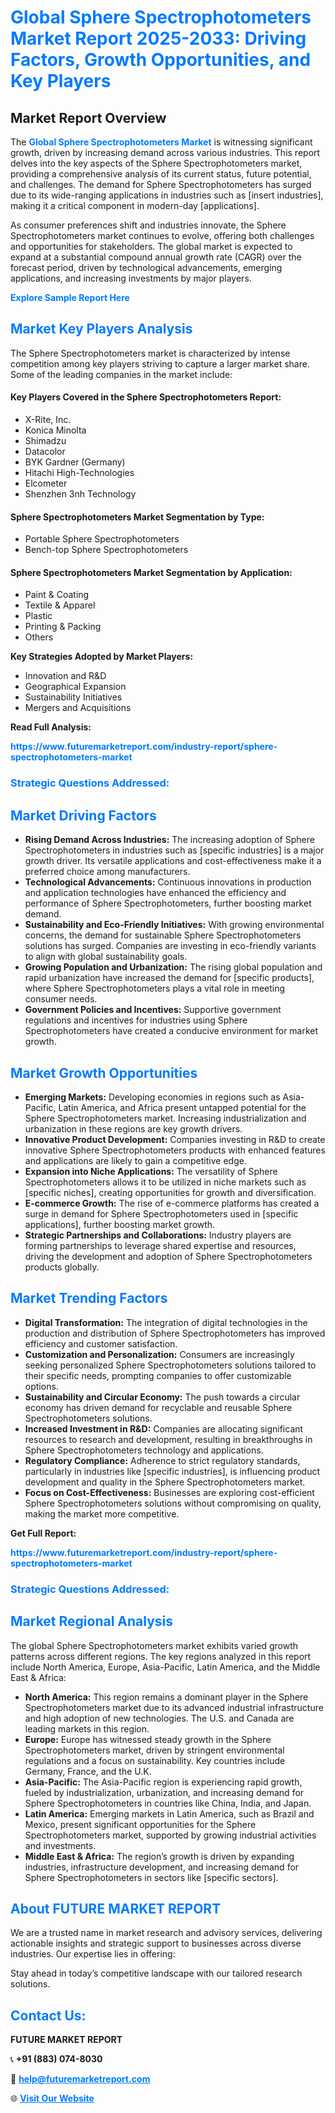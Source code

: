 <h1 style="color: #007BFF;">Global Sphere Spectrophotometers Market Report 2025-2033: Driving Factors, Growth Opportunities, and Key Players</h1>

<section id="overview">
<h2>Market Report Overview</h2>
<p>The <a href="https://www.futuremarketreport.com/industry-report/sphere-spectrophotometers-market" style="color: #007BFF; text-decoration: none;"><strong>Global Sphere Spectrophotometers Market</strong></a> is witnessing significant growth, driven by increasing demand across various industries. This report delves into the key aspects of the Sphere Spectrophotometers market, providing a comprehensive analysis of its current status, future potential, and challenges. The demand for Sphere Spectrophotometers has surged due to its wide-ranging applications in industries such as [insert industries], making it a critical component in modern-day [applications].</p>
<p>As consumer preferences shift and industries innovate, the Sphere Spectrophotometers market continues to evolve, offering both challenges and opportunities for stakeholders. The global market is expected to expand at a substantial compound annual growth rate (CAGR) over the forecast period, driven by technological advancements, emerging applications, and increasing investments by major players.</p>
</section>

<section id="overview">
<p><a href="https://www.futuremarketreport.com/request-sample/reportId=106252" style="color: #007BFF; text-decoration: none;"><strong>Explore Sample Report Here</strong></a></p>
</section>

<section id="key-players">
<h2 style="color: #007BFF;">Market Key Players Analysis</h2>
<p>The Sphere Spectrophotometers market is characterized by intense competition among key players striving to capture a larger market share. Some of the leading companies in the market include:</p>
<h4>Key Players Covered in the Sphere Spectrophotometers Report:</h4>
<ul><li>X-Rite, Inc.</li><li>Konica Minolta</li><li>Shimadzu</li><li>Datacolor</li><li>BYK Gardner (Germany)</li><li>Hitachi High-Technologies</li><li>Elcometer</li><li>Shenzhen 3nh Technology</li></ul>
<h4>Sphere Spectrophotometers Market Segmentation by Type:</h4>
<ul><li>Portable Sphere Spectrophotometers</li><li>Bench-top Sphere Spectrophotometers</li></ul>

<h4>Sphere Spectrophotometers Market Segmentation by Application:</h4>
<ul><li>Paint &amp; Coating</li><li>Textile &amp; Apparel</li><li>Plastic</li><li>Printing &amp; Packing</li><li>Others</li></ul>
<p><strong>Key Strategies Adopted by Market Players:</strong></p>
<ul>
<li>Innovation and R&D</li>
<li>Geographical Expansion</li>
<li>Sustainability Initiatives</li>
<li>Mergers and Acquisitions</li>
</ul>
</section>

<section>
<p><strong>Read Full Analysis: </strong></p><a href="https://www.futuremarketreport.com/industry-report/sphere-spectrophotometers-market" style="color: #007BFF; text-decoration: none;"><strong>https://www.futuremarketreport.com/industry-report/sphere-spectrophotometers-market</strong></a>
<h3 style="color: #007BFF;">Strategic Questions Addressed:</h3>
</section>

<section id="driving-factors">
<h2 style="color: #007BFF;">Market Driving Factors</h2>
<ul>
<li><strong>Rising Demand Across Industries:</strong> The increasing adoption of Sphere Spectrophotometers in industries such as [specific industries] is a major growth driver. Its versatile applications and cost-effectiveness make it a preferred choice among manufacturers.</li>
<li><strong>Technological Advancements:</strong> Continuous innovations in production and application technologies have enhanced the efficiency and performance of Sphere Spectrophotometers, further boosting market demand.</li>
<li><strong>Sustainability and Eco-Friendly Initiatives:</strong> With growing environmental concerns, the demand for sustainable Sphere Spectrophotometers solutions has surged. Companies are investing in eco-friendly variants to align with global sustainability goals.</li>
<li><strong>Growing Population and Urbanization:</strong> The rising global population and rapid urbanization have increased the demand for [specific products], where Sphere Spectrophotometers plays a vital role in meeting consumer needs.</li>
<li><strong>Government Policies and Incentives:</strong> Supportive government regulations and incentives for industries using Sphere Spectrophotometers have created a conducive environment for market growth.</li>
</ul>
</section>

<section id="growth-opportunities">
<h2 style="color: #007BFF;">Market Growth Opportunities</h2>
<ul>
<li><strong>Emerging Markets:</strong> Developing economies in regions such as Asia-Pacific, Latin America, and Africa present untapped potential for the Sphere Spectrophotometers market. Increasing industrialization and urbanization in these regions are key growth drivers.</li>
<li><strong>Innovative Product Development:</strong> Companies investing in R&D to create innovative Sphere Spectrophotometers products with enhanced features and applications are likely to gain a competitive edge.</li>
<li><strong>Expansion into Niche Applications:</strong> The versatility of Sphere Spectrophotometers allows it to be utilized in niche markets such as [specific niches], creating opportunities for growth and diversification.</li>
<li><strong>E-commerce Growth:</strong> The rise of e-commerce platforms has created a surge in demand for Sphere Spectrophotometers used in [specific applications], further boosting market growth.</li>
<li><strong>Strategic Partnerships and Collaborations:</strong> Industry players are forming partnerships to leverage shared expertise and resources, driving the development and adoption of Sphere Spectrophotometers products globally.</li>
</ul>
</section>

<section id="trending-factors">
<h2 style="color: #007BFF;">Market Trending Factors</h2>
<ul>
<li><strong>Digital Transformation:</strong> The integration of digital technologies in the production and distribution of Sphere Spectrophotometers has improved efficiency and customer satisfaction.</li>
<li><strong>Customization and Personalization:</strong> Consumers are increasingly seeking personalized Sphere Spectrophotometers solutions tailored to their specific needs, prompting companies to offer customizable options.</li>
<li><strong>Sustainability and Circular Economy:</strong> The push towards a circular economy has driven demand for recyclable and reusable Sphere Spectrophotometers solutions.</li>
<li><strong>Increased Investment in R&D:</strong> Companies are allocating significant resources to research and development, resulting in breakthroughs in Sphere Spectrophotometers technology and applications.</li>
<li><strong>Regulatory Compliance:</strong> Adherence to strict regulatory standards, particularly in industries like [specific industries], is influencing product development and quality in the Sphere Spectrophotometers market.</li>
<li><strong>Focus on Cost-Effectiveness:</strong> Businesses are exploring cost-efficient Sphere Spectrophotometers solutions without compromising on quality, making the market more competitive.</li>
</ul>
</section>

<section>
<p><strong>Get Full Report: </strong></p><a href="https://www.futuremarketreport.com/industry-report/sphere-spectrophotometers-market" style="color: #007BFF; text-decoration: none;"><strong>https://www.futuremarketreport.com/industry-report/sphere-spectrophotometers-market</strong></a>
<h3 style="color: #007BFF;">Strategic Questions Addressed:</h3>
</section>


<section id="regional-analysis">
<h2 style="color: #007BFF;">Market Regional Analysis</h2>
<p>The global Sphere Spectrophotometers market exhibits varied growth patterns across different regions. The key regions analyzed in this report include North America, Europe, Asia-Pacific, Latin America, and the Middle East & Africa:</p>
<ul>
<li><strong>North America:</strong> This region remains a dominant player in the Sphere Spectrophotometers market due to its advanced industrial infrastructure and high adoption of new technologies. The U.S. and Canada are leading markets in this region.</li>
<li><strong>Europe:</strong> Europe has witnessed steady growth in the Sphere Spectrophotometers market, driven by stringent environmental regulations and a focus on sustainability. Key countries include Germany, France, and the U.K.</li>
<li><strong>Asia-Pacific:</strong> The Asia-Pacific region is experiencing rapid growth, fueled by industrialization, urbanization, and increasing demand for Sphere Spectrophotometers in countries like China, India, and Japan.</li>
<li><strong>Latin America:</strong> Emerging markets in Latin America, such as Brazil and Mexico, present significant opportunities for the Sphere Spectrophotometers market, supported by growing industrial activities and investments.</li>
<li><strong>Middle East & Africa:</strong> The region’s growth is driven by expanding industries, infrastructure development, and increasing demand for Sphere Spectrophotometers in sectors like [specific sectors].</li>
</ul>
</section>

<footer>
<h2 style="color: #007BFF;">About FUTURE MARKET REPORT</h2>
<p>We are a trusted name in market research and advisory services, delivering actionable insights and strategic support to businesses across diverse industries. Our expertise lies in offering:</p>

<p>Stay ahead in today’s competitive landscape with our tailored research solutions.</p>

<h2 style="color: #007BFF;">Contact Us:</h2>
<p><strong>FUTURE MARKET REPORT</strong></p>
<p>📞 <strong>+91 (883) 074-8030</strong></p>
<p>📧 <strong><a href="mailto:help@futuremarketreport.com" style="color: #007BFF;">help@futuremarketreport.com</a></strong></p>
<p>🌐 <strong><a href="https://www.futuremarketreport.com/" style="color: #007BFF;">Visit Our Website</a></strong></p>
</footer>